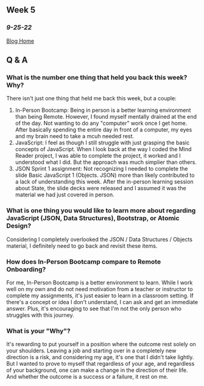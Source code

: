 ## Week 5
### *9-25-22*

[Blog Home](https://jeffgoens.github.io)
## Q & A
### What is the number one thing that held you back this week? Why?
There isn't just one thing that held me back this week, but a couple:
  1. In-Person Bootcamp: Being in person is a better learning environment than being Remote. However, I found myself mentally drained at the end of the day. Not wanting to do any "computer" work once I get home. After basically spending the entire day in front of a computer, my eyes and my brain need to take a mcuh needed rest. 
  2. JavaScript: I feel as though I still struggle with just grasping the basic concepts of JavaScript. When I look back at the way I coded the Mind Reader project, I was able to complete the project, it worked and I understood what I did. But the approach was much simplier than others. 
  3. JSON Sprint 1 assignment: Not recognizing I needed to complete the slide Basic JavaScript 1 (Objects. JSON) more than likely contributed to a lack of understanding this week. After the in-person learning session about State, the slide decks were released and I assumed it was the material we had just covered in person.


### What is one thing you would like to learn more about regarding JavaScript (JSON, Data Structures), Bootstrap, or Atomic Design?
Considering I completely overlooked the JSON / Data Structures / Objects material, I definitely need to go back and revisit these items.

### How does In-Person Bootcamp compare to Remote Onboarding?
For me, In-Person Bootcamp is a better environment to learn. While I work well on my own and do not need motivation from a teacher or instructor to complete my  assignments, it's just easier to learn in a classroom setting. If there's a concept or idea I don't understand, I can ask and get an immediate answer. Plus, it's encouraging to see that I'm not the only person who struggles with this journey.


### What is your "Why"?
It's rewarding to put yourself in a position where the outcome rest solely on your shoulders. Leaving a job and starting over in a completely new direction is a risk, and considering my age, it's one that I didn't take lightly. But I wanted to prove to myself that regardless of your age, and regardless of your background, one can make a change in the direction of their life. And whether the outcome is a success or a failure, it rest on me.
